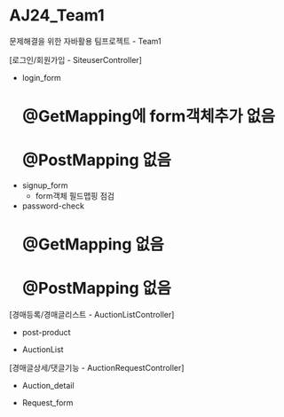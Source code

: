 # AJ24_Team1
문제해결을 위한 자바활용 팀프로젝트 - Team1 

[로그인/회원가입 - SiteuserController]
- login_form
    # @GetMapping에 form객체추가 없음
    # @PostMapping 없음
- signup_form
    - form객체 필드맵핑 점검
- password-check
    # @GetMapping 없음
    # @PostMapping 없음

[경매등록/경매글리스트 - AuctionListController]
- post-product
    
- AuctionList

[경매글상세/댓글기능 - AuctionRequestController]
- Auction_detail

- Request_form
